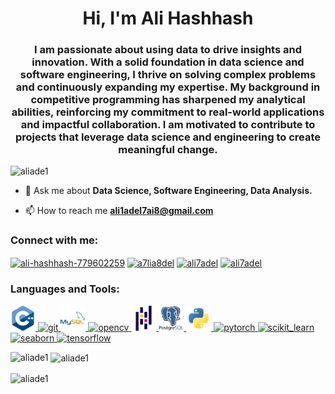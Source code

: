 <h1 align="center">Hi, I'm Ali Hashhash</h1>
<h3 align="center">I am passionate about using data to drive insights and innovation. With a solid foundation in data science and software engineering, I thrive on solving complex problems and continuously expanding my expertise. My background in competitive programming has sharpened my analytical abilities, reinforcing my commitment to real-world applications and impactful collaboration. I am motivated to contribute to projects that leverage data science and engineering to create meaningful change.</h3>

<p align="left"> <img src="https://komarev.com/ghpvc/?username=aliade1&label=Profile%20views&color=0e75b6&style=flat" alt="aliade1" /> </p>


- 💬 Ask me about **Data Science, Software Engineering, Data Analysis.**

- 📫 How to reach me **ali1adel7ai8@gmail.com**

<h3 align="left">Connect with me:</h3>
<p align="left">
<a href="https://linkedin.com/in/ali-hashhash-779602259" target="blank"><img align="center" src="https://raw.githubusercontent.com/rahuldkjain/github-profile-readme-generator/master/src/images/icons/Social/linked-in-alt.svg" alt="ali-hashhash-779602259" height="30" width="40" /></a>
<a href="https://kaggle.com/a7lia8del" target="blank"><img align="center" src="https://raw.githubusercontent.com/rahuldkjain/github-profile-readme-generator/master/src/images/icons/Social/kaggle.svg" alt="a7lia8del" height="30" width="40" /></a>
<a href="https://codeforces.com/profile/ali7adel" target="blank"><img align="center" src="https://raw.githubusercontent.com/rahuldkjain/github-profile-readme-generator/master/src/images/icons/Social/codeforces.svg" alt="ali7adel" height="30" width="40" /></a>
<a href="https://www.leetcode.com/ali7adel" target="blank"><img align="center" src="https://raw.githubusercontent.com/rahuldkjain/github-profile-readme-generator/master/src/images/icons/Social/leet-code.svg" alt="ali7adel" height="30" width="40" /></a>
</p>

<h3 align="left">Languages and Tools:</h3>
<p align="left"> <a href="https://www.w3schools.com/cpp/" target="_blank" rel="noreferrer"> <img src="https://raw.githubusercontent.com/devicons/devicon/master/icons/cplusplus/cplusplus-original.svg" alt="cplusplus" width="40" height="40"/> </a> <a href="https://git-scm.com/" target="_blank" rel="noreferrer"> <img src="https://www.vectorlogo.zone/logos/git-scm/git-scm-icon.svg" alt="git" width="40" height="40"/> </a> <a href="https://www.mysql.com/" target="_blank" rel="noreferrer"> <img src="https://raw.githubusercontent.com/devicons/devicon/master/icons/mysql/mysql-original-wordmark.svg" alt="mysql" width="40" height="40"/> </a> <a href="https://opencv.org/" target="_blank" rel="noreferrer"> <img src="https://www.vectorlogo.zone/logos/opencv/opencv-icon.svg" alt="opencv" width="40" height="40"/> </a> <a href="https://pandas.pydata.org/" target="_blank" rel="noreferrer"> <img src="https://raw.githubusercontent.com/devicons/devicon/2ae2a900d2f041da66e950e4d48052658d850630/icons/pandas/pandas-original.svg" alt="pandas" width="40" height="40"/> </a> <a href="https://www.postgresql.org" target="_blank" rel="noreferrer"> <img src="https://raw.githubusercontent.com/devicons/devicon/master/icons/postgresql/postgresql-original-wordmark.svg" alt="postgresql" width="40" height="40"/> </a> <a href="https://www.python.org" target="_blank" rel="noreferrer"> <img src="https://raw.githubusercontent.com/devicons/devicon/master/icons/python/python-original.svg" alt="python" width="40" height="40"/> </a> <a href="https://pytorch.org/" target="_blank" rel="noreferrer"> <img src="https://www.vectorlogo.zone/logos/pytorch/pytorch-icon.svg" alt="pytorch" width="40" height="40"/> </a> <a href="https://scikit-learn.org/" target="_blank" rel="noreferrer"> <img src="https://upload.wikimedia.org/wikipedia/commons/0/05/Scikit_learn_logo_small.svg" alt="scikit_learn" width="40" height="40"/> </a> <a href="https://seaborn.pydata.org/" target="_blank" rel="noreferrer"> <img src="https://seaborn.pydata.org/_images/logo-mark-lightbg.svg" alt="seaborn" width="40" height="40"/> </a> <a href="https://www.tensorflow.org" target="_blank" rel="noreferrer"> <img src="https://www.vectorlogo.zone/logos/tensorflow/tensorflow-icon.svg" alt="tensorflow" width="40" height="40"/> </a> </p>

<p><img align="left" src="https://github-readme-stats.vercel.app/api/top-langs?username=aliade1&show_icons=true&locale=en&layout=compact" alt="aliade1" /></p>

<p>&nbsp;<img align="center" src="https://github-readme-stats.vercel.app/api?username=aliade1&show_icons=true&locale=en" alt="aliade1" /></p>

<p><img align="center" src="https://github-readme-streak-stats.herokuapp.com/?user=aliade1&" alt="aliade1" /></p>
